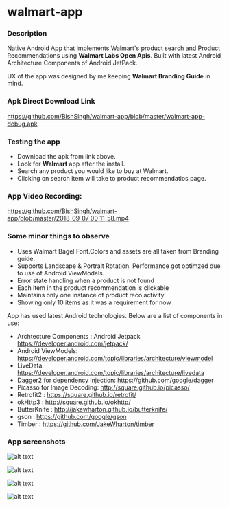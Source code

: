 # walmart-app

### Description 
Native Android App that implements Walmart's product search and Product Recommendations using **Walmart Labs Open Apis**. Built with latest Android Architecture Components of Android JetPack. 

UX of the app was designed by me keeping **Walmart Branding Guide** in mind.

### Apk Direct Download Link

https://github.com/BishSingh/walmart-app/blob/master/walmart-app-debug.apk

### Testing the app
- Download the apk from link above. 
- Look for **Walmart** app after the install.
- Search any product you would like to buy at Walmart.
- Clicking on search item will take to product recommendatios page.

### App Video Recording:

https://github.com/BishSingh/walmart-app/blob/master/2018_09_07_00_11_58.mp4

### Some minor things to observe

- Uses Walmart Bagel Font.Colors and assets are all taken from Branding guide.
- Supports Landscape & Portrait Rotation. Performance got optimzed due to use of Android ViewModels.
- Error state handling when a product is not found
- Each item in the product recommendation is clickable
- Maintains only one instance of product reco activity
- Showing only 10 items as it was a requirement for now

App has used latest Android technologies. Below are a list of components in use:
- Archtecture Components : Android Jetpack https://developer.android.com/jetpack/
- Android ViewModels: https://developer.android.com/topic/libraries/architecture/viewmodel
- LiveData: https://developer.android.com/topic/libraries/architecture/livedata
- Dagger2 for dependency injection: https://github.com/google/dagger
- Picasso for Image Decoding: http://square.github.io/picasso/
- Retrofit2 : https://square.github.io/retrofit/
- okHttp3 : http://square.github.io/okhttp/
- ButterKnife : http://jakewharton.github.io/butterknife/
- gson : https://github.com/google/gson
- Timber : https://github.com/JakeWharton/timber

### App screenshots

![alt text](https://github.com/BishSingh/walmart-app/blob/master/Screenshot_20180906-235826.png)

![alt text](https://github.com/BishSingh/walmart-app/blob/master/Screenshot_20180906-235907.png)

![alt text](https://github.com/BishSingh/walmart-app/blob/master/Screenshot_20180907-000053.png)

![alt text](https://github.com/BishSingh/walmart-app/blob/master/Screenshot_20180907-004309.png)





  
  
